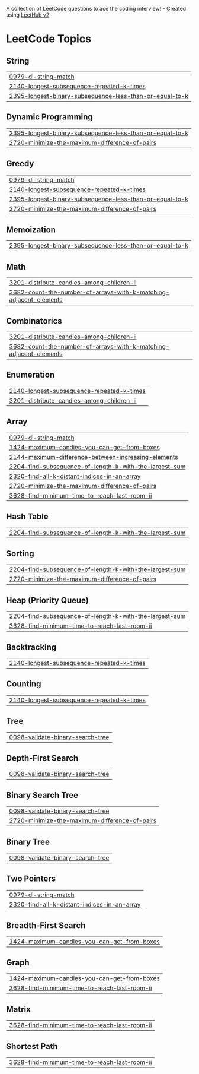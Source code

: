 A collection of LeetCode questions to ace the coding interview! - Created using [LeetHub v2](https://github.com/arunbhardwaj/LeetHub-2.0)
<!---LeetCode Topics Start-->
# LeetCode Topics
## String
|  |
| ------- |
| [0979-di-string-match](https://github.com/Shrikantmahore1/Leetcode/tree/master/0979-di-string-match) |
| [2140-longest-subsequence-repeated-k-times](https://github.com/Shrikantmahore1/Leetcode/tree/master/2140-longest-subsequence-repeated-k-times) |
| [2395-longest-binary-subsequence-less-than-or-equal-to-k](https://github.com/Shrikantmahore1/Leetcode/tree/master/2395-longest-binary-subsequence-less-than-or-equal-to-k) |
## Dynamic Programming
|  |
| ------- |
| [2395-longest-binary-subsequence-less-than-or-equal-to-k](https://github.com/Shrikantmahore1/Leetcode/tree/master/2395-longest-binary-subsequence-less-than-or-equal-to-k) |
| [2720-minimize-the-maximum-difference-of-pairs](https://github.com/Shrikantmahore1/Leetcode/tree/master/2720-minimize-the-maximum-difference-of-pairs) |
## Greedy
|  |
| ------- |
| [0979-di-string-match](https://github.com/Shrikantmahore1/Leetcode/tree/master/0979-di-string-match) |
| [2140-longest-subsequence-repeated-k-times](https://github.com/Shrikantmahore1/Leetcode/tree/master/2140-longest-subsequence-repeated-k-times) |
| [2395-longest-binary-subsequence-less-than-or-equal-to-k](https://github.com/Shrikantmahore1/Leetcode/tree/master/2395-longest-binary-subsequence-less-than-or-equal-to-k) |
| [2720-minimize-the-maximum-difference-of-pairs](https://github.com/Shrikantmahore1/Leetcode/tree/master/2720-minimize-the-maximum-difference-of-pairs) |
## Memoization
|  |
| ------- |
| [2395-longest-binary-subsequence-less-than-or-equal-to-k](https://github.com/Shrikantmahore1/Leetcode/tree/master/2395-longest-binary-subsequence-less-than-or-equal-to-k) |
## Math
|  |
| ------- |
| [3201-distribute-candies-among-children-ii](https://github.com/Shrikantmahore1/Leetcode/tree/master/3201-distribute-candies-among-children-ii) |
| [3682-count-the-number-of-arrays-with-k-matching-adjacent-elements](https://github.com/Shrikantmahore1/Leetcode/tree/master/3682-count-the-number-of-arrays-with-k-matching-adjacent-elements) |
## Combinatorics
|  |
| ------- |
| [3201-distribute-candies-among-children-ii](https://github.com/Shrikantmahore1/Leetcode/tree/master/3201-distribute-candies-among-children-ii) |
| [3682-count-the-number-of-arrays-with-k-matching-adjacent-elements](https://github.com/Shrikantmahore1/Leetcode/tree/master/3682-count-the-number-of-arrays-with-k-matching-adjacent-elements) |
## Enumeration
|  |
| ------- |
| [2140-longest-subsequence-repeated-k-times](https://github.com/Shrikantmahore1/Leetcode/tree/master/2140-longest-subsequence-repeated-k-times) |
| [3201-distribute-candies-among-children-ii](https://github.com/Shrikantmahore1/Leetcode/tree/master/3201-distribute-candies-among-children-ii) |
## Array
|  |
| ------- |
| [0979-di-string-match](https://github.com/Shrikantmahore1/Leetcode/tree/master/0979-di-string-match) |
| [1424-maximum-candies-you-can-get-from-boxes](https://github.com/Shrikantmahore1/Leetcode/tree/master/1424-maximum-candies-you-can-get-from-boxes) |
| [2144-maximum-difference-between-increasing-elements](https://github.com/Shrikantmahore1/Leetcode/tree/master/2144-maximum-difference-between-increasing-elements) |
| [2204-find-subsequence-of-length-k-with-the-largest-sum](https://github.com/Shrikantmahore1/Leetcode/tree/master/2204-find-subsequence-of-length-k-with-the-largest-sum) |
| [2320-find-all-k-distant-indices-in-an-array](https://github.com/Shrikantmahore1/Leetcode/tree/master/2320-find-all-k-distant-indices-in-an-array) |
| [2720-minimize-the-maximum-difference-of-pairs](https://github.com/Shrikantmahore1/Leetcode/tree/master/2720-minimize-the-maximum-difference-of-pairs) |
| [3628-find-minimum-time-to-reach-last-room-ii](https://github.com/Shrikantmahore1/Leetcode/tree/master/3628-find-minimum-time-to-reach-last-room-ii) |
## Hash Table
|  |
| ------- |
| [2204-find-subsequence-of-length-k-with-the-largest-sum](https://github.com/Shrikantmahore1/Leetcode/tree/master/2204-find-subsequence-of-length-k-with-the-largest-sum) |
## Sorting
|  |
| ------- |
| [2204-find-subsequence-of-length-k-with-the-largest-sum](https://github.com/Shrikantmahore1/Leetcode/tree/master/2204-find-subsequence-of-length-k-with-the-largest-sum) |
| [2720-minimize-the-maximum-difference-of-pairs](https://github.com/Shrikantmahore1/Leetcode/tree/master/2720-minimize-the-maximum-difference-of-pairs) |
## Heap (Priority Queue)
|  |
| ------- |
| [2204-find-subsequence-of-length-k-with-the-largest-sum](https://github.com/Shrikantmahore1/Leetcode/tree/master/2204-find-subsequence-of-length-k-with-the-largest-sum) |
| [3628-find-minimum-time-to-reach-last-room-ii](https://github.com/Shrikantmahore1/Leetcode/tree/master/3628-find-minimum-time-to-reach-last-room-ii) |
## Backtracking
|  |
| ------- |
| [2140-longest-subsequence-repeated-k-times](https://github.com/Shrikantmahore1/Leetcode/tree/master/2140-longest-subsequence-repeated-k-times) |
## Counting
|  |
| ------- |
| [2140-longest-subsequence-repeated-k-times](https://github.com/Shrikantmahore1/Leetcode/tree/master/2140-longest-subsequence-repeated-k-times) |
## Tree
|  |
| ------- |
| [0098-validate-binary-search-tree](https://github.com/Shrikantmahore1/Leetcode/tree/master/0098-validate-binary-search-tree) |
## Depth-First Search
|  |
| ------- |
| [0098-validate-binary-search-tree](https://github.com/Shrikantmahore1/Leetcode/tree/master/0098-validate-binary-search-tree) |
## Binary Search Tree
|  |
| ------- |
| [0098-validate-binary-search-tree](https://github.com/Shrikantmahore1/Leetcode/tree/master/0098-validate-binary-search-tree) |
| [2720-minimize-the-maximum-difference-of-pairs](https://github.com/Shrikantmahore1/Leetcode/tree/master/2720-minimize-the-maximum-difference-of-pairs) |
## Binary Tree
|  |
| ------- |
| [0098-validate-binary-search-tree](https://github.com/Shrikantmahore1/Leetcode/tree/master/0098-validate-binary-search-tree) |
## Two Pointers
|  |
| ------- |
| [0979-di-string-match](https://github.com/Shrikantmahore1/Leetcode/tree/master/0979-di-string-match) |
| [2320-find-all-k-distant-indices-in-an-array](https://github.com/Shrikantmahore1/Leetcode/tree/master/2320-find-all-k-distant-indices-in-an-array) |
## Breadth-First Search
|  |
| ------- |
| [1424-maximum-candies-you-can-get-from-boxes](https://github.com/Shrikantmahore1/Leetcode/tree/master/1424-maximum-candies-you-can-get-from-boxes) |
## Graph
|  |
| ------- |
| [1424-maximum-candies-you-can-get-from-boxes](https://github.com/Shrikantmahore1/Leetcode/tree/master/1424-maximum-candies-you-can-get-from-boxes) |
| [3628-find-minimum-time-to-reach-last-room-ii](https://github.com/Shrikantmahore1/Leetcode/tree/master/3628-find-minimum-time-to-reach-last-room-ii) |
## Matrix
|  |
| ------- |
| [3628-find-minimum-time-to-reach-last-room-ii](https://github.com/Shrikantmahore1/Leetcode/tree/master/3628-find-minimum-time-to-reach-last-room-ii) |
## Shortest Path
|  |
| ------- |
| [3628-find-minimum-time-to-reach-last-room-ii](https://github.com/Shrikantmahore1/Leetcode/tree/master/3628-find-minimum-time-to-reach-last-room-ii) |
<!---LeetCode Topics End-->